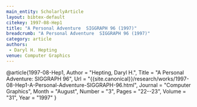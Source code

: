 ```yaml
---
main_entity: ScholarlyArticle
layout: bibtex-default
citekey: 1997-08-Hep1
title: "A Personal Adventure  SIGGRAPH 96 (1997)"
breadcrumb: "A Personal Adventure  SIGGRAPH 96 (1997)"
category: article
authors:
 - Daryl H. Hepting
venue: Computer Graphics
---
```

@article{1997-08-Hep1,
	Author =  "Hepting, Daryl H.",
	Title =  "A Personal Adventure: SIGGRAPH 96",
	Url = \"{{site.canonical}}/research/works/1997-08-Hep1-A-Personal-Adventure-SIGGRAPH-96.html\",
	Journal =  "Computer Graphics",
	Month =  "August",
	Number =  "3",
	Pages =  "22--23",
	Volume =  "31",
	Year =  "1997"
}

